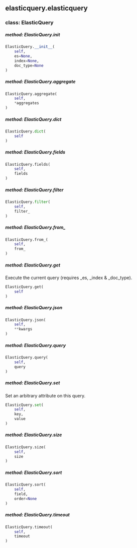 ## elasticquery.elasticquery


### class: ElasticQuery

##### method: ElasticQuery.__init__

```py
ElasticQuery.__init__(
    self,
    es=None,
    index=None,
    doc_type=None
)
```

##### method: ElasticQuery.aggregate

```py
ElasticQuery.aggregate(
    self,
    *aggregates
)
```

##### method: ElasticQuery.dict

```py
ElasticQuery.dict(
    self
)
```

##### method: ElasticQuery.fields

```py
ElasticQuery.fields(
    self,
    fields
)
```

##### method: ElasticQuery.filter

```py
ElasticQuery.filter(
    self,
    filter_
)
```

##### method: ElasticQuery.from_

```py
ElasticQuery.from_(
    self,
    from_
)
```

##### method: ElasticQuery.get

Execute the current query (requires _es, _index & _doc_type).

```py
ElasticQuery.get(
    self
)
```

##### method: ElasticQuery.json

```py
ElasticQuery.json(
    self,
    **kwargs
)
```

##### method: ElasticQuery.query

```py
ElasticQuery.query(
    self,
    query
)
```

##### method: ElasticQuery.set

Set an arbitrary attribute on this query.

```py
ElasticQuery.set(
    self,
    key,
    value
)
```

##### method: ElasticQuery.size

```py
ElasticQuery.size(
    self,
    size
)
```

##### method: ElasticQuery.sort

```py
ElasticQuery.sort(
    self,
    field,
    order=None
)
```

##### method: ElasticQuery.timeout

```py
ElasticQuery.timeout(
    self,
    timeout
)
```
